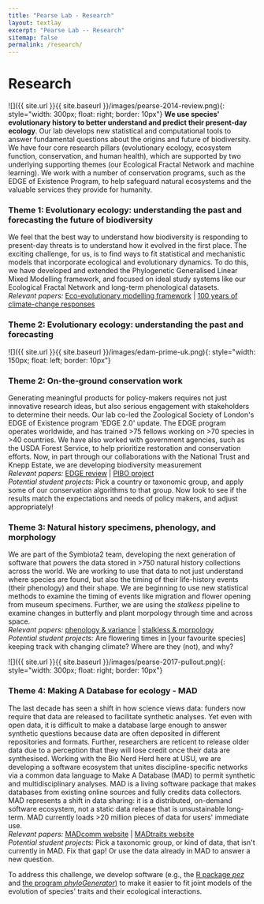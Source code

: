 ```yaml
---
title: "Pearse Lab - Research"
layout: textlay
excerpt: "Pearse Lab -- Research"
sitemap: false
permalink: /research/
---
```


# Research

 ![]({{ site.url }}{{ site.baseurl }}/images/pearse-2014-review.png){: style="width: 300px; float: right; border: 10px"}
<b>We use species' evolutionary history to better understand and predict their present-day ecology</b>. Our lab develops new statistical and computational tools to answer fundamental questions about the origins and future of biodiversity. We have four core research pillars (evolutionary ecology, ecosystem function, conservation, and human health), which are supported by two underlying supporting themes (our Ecological Fractal Network and machine learning). We work with a number of conservation programs, such as the EDGE of Existence Program, to help safeguard natural ecosystems and the valuable services they provide for humanity.

### Theme 1: Evolutionary ecology: understanding the past and forecasting the future of biodiversity
We feel that the best way to understand how biodiversity is responding to present-day threats is to understand how it evolved in the first place. The exciting challenge, for us, is to find ways to fit statistical and mechanistic models that incorporate ecological and evolutionary dynamics. To do this, we have developed and extended the Phylogenetic Generalised Linear Mixed Modelling framework, and focused on ideal study systems like our Ecological Fractal Network and long-term phenological datasets. <br> <i>Relevant papers:</i> [Eco-evolutionary modelling framework](https://onlinelibrary.wiley.com/doi/full/10.1111/oik.08048) \| [100 years of climate-change responses](https://nph.onlinelibrary.wiley.com/doi/10.1111/nph.18938)

### Theme 2: Evolutionary ecology: understanding the past and forecasting 

 ![]({{ site.url }}{{ site.baseurl }}/images/edam-prime-uk.png){: style="width: 150px; float: left; border: 10px"}
### Theme 2: On-the-ground conservation work
Generating meaningful products for policy-makers requires not just innovative research ideas, but also serious engagement with stakeholders to determine their needs. Our lab co-led the Zoological Society of London's EDGE of Existence program 'EDGE 2.0'
update. The EDGE program operates worldwide, and has trained >75 fellows working on >70 species in >40 countries. We have also worked with government agencies, such as the USDA Forest Service, to help prioritize restoration and conservation efforts. Now, in part through our collaborations with the National Trust and Knepp Estate, we are developing biodiversity measurement  <br> <i>Relevant papers:</i> [EDGE review](https://link.springer.com/chapter/10.1007/978-3-319-93145-6_2) \| [PIBO project](https://www.biorxiv.org/content/10.1101/709733v1.abstract) <br> <i>Potential student projects:</i> Pick a country or taxonomic group, and apply some of our conservation algorithms to that group. Now look to see if the results match the expectations and needs of policy makers, and adjust appropriately!

### Theme 3: Natural history specimens, phenology, and morphology
We are part of the Symbiota2 team, developing the next generation of software that powers the data stored in >750 natural history collections across the world. We are working to use that data to not just understand where species are found, but also the timing of their life-history events (their phenology) and their shape. We are beginning to use new statistical methods to examine the timing of events like migration and flower opening from museum specimens. Further, we are using the <i>stalkess</i> pipeline to examine changes in butterfly and plant morpology through time and across space.
<br> <i>Relevant papers:</i> [phenology & variance](https://www.nature.com/articles/s41559-017-0350-0) \| [stalkless & morpology](https://esajournals.onlinelibrary.wiley.com/doi/full/10.1002/ecs2.2105) <br> <i>Potential student projects:</i> Are flowering times in [your favourite species] keeping track with changing climate? Where are they (not), and why?

 ![]({{ site.url }}{{ site.baseurl }}/images/pearse-2017-pullout.png){: style="width: 300px; float: right; border: 10px"}
### Theme 4: Making A Database for ecology - MAD
The last decade has seen a shift in how science views data: funders now require that data are released to facilitate synthetic
analyses. Yet even with open data, it is difficult to make a database large enough to answer synthetic questions because data are often deposited in different repositories and formats. Further, researchers are reticent to release older data due to a perception that they will lose credit once their data are synthesised. Working with the Bio Nerd Herd here at USU, we are developing a software   ecosystem that unites discipline-specific networks via a common data   language to Make A Database (MAD) to permit synthetic and multidisciplinary analyses. MAD is a living software package that makes databases from existing online sources and fully credits data collectors. MAD represents a shift in data sharing: it is a distributed, on-demand software ecosystem, not a static data release that is unsustainable long-term. MAD currently loads >20 million pieces of data for users' immediate use.
<br> <i>Relevant papers:</i> [MADcomm website](https://github.com/willpearse/MADcomm) \| [MADtraits website](https://github.com/willpearse/MADtraits) <br> <i>Potential student projects:</i> Pick a taxonomic group, or kind of data, that isn't currently in MAD. Fix that gap! Or use the data already in MAD to answer a new question.



To address this challenge, we develop software (e.g., the [R package <i>pez</i>](https://academic.oup.com/bioinformatics/article/31/17/2888/183404) and [the program <i>phyloGenerator</i>)](https://besjournals.onlinelibrary.wiley.com/doi/pdf/10.1111/2041-210X.12055) to make it easier to fit joint models of the evolution of species' traits and their ecological interactions.